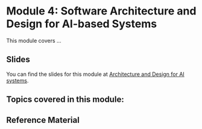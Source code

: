 # Module 4: Software Architecture and Design for AI-based Systems

This module covers ...

## Slides

You can find the slides for this module at [Architecture and Design for AI systems](04_architecture/04_architecture_slides.pdf).


## Topics covered in this module:


## Reference Material
